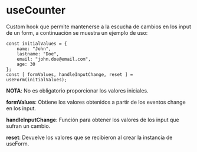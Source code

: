 # useCounter

Custom hook que permite mantenerse a la escucha de cambios en los input de un form, a continuación se muestra un ejemplo de uso:

```
const initialValues = {
    name: "John",
    lastname: "Doe",
    email: "john.doe@email.com",
    age: 30
};
const [ formValues, handleInputChange, reset ] = useForm(initialValues);
```

**NOTA**: No es obligatorio proporcionar los valores iniciales.

**formValues**: Obtiene los valores obtenidos a partir de los eventos change en los input.

**handleInputChange**: Función para obtener los valores de los input que sufran un cambio.

**reset**: Devuelve los valores que se recibieron al crear la instancia de useForm.